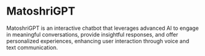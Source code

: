 # MatoshriGPT
 MatoshriGPT is an interactive chatbot that leverages advanced AI to engage in meaningful conversations, provide insightful responses, and offer personalized experiences, enhancing user interaction through voice and text communication.

